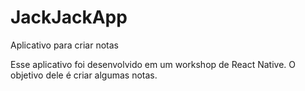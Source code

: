 # JackJackApp
Aplicativo para criar notas

Esse aplicativo foi desenvolvido em um workshop de React Native. O objetivo dele é criar algumas notas.
